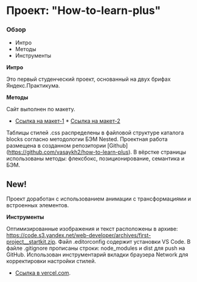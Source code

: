 # Проект: "How-to-learn-plus"

### Обзор

- Интро
- Методы
- Инструменты

**Интро**

Это первый студенческий проект, основанный на двух брифах Яндекс.Практикума.

**Методы**

Сайт выполнен по макету.
* [Ссылка на макет-1](https://code.s3.yandex.net/web-plus/project-1/sprint-1-brief.pdf) * [Ссылка на макет-2](https://code.s3.yandex.net/web-plus/project-1/sprint-2-brief.pdf)

Таблицы стилей .css распределены в файловой структуре каталога blocks согласно методологии БЭМ Nested.
Проектная работа размещена в созданном репозитории [Github] (https://github.com/vasaykh2/how-to-learn-plus).
В вёрстке страницы использованы методы: флексбокс, позиционирование, семантика и БЭМ.

## New!

Проект доработан с использованием анимации с трансформациями и встроенных элементов.

**Инструменты**

Оптимизированные изображения и текст расположены в архиве: https://code.s3.yandex.net/web-developer/archives/first-project__startkit.zip.
Файл .editorconfig содержит установки VS Code.
В файле .gitignore прописаны строки: node_modules и dist для push на GitHub.
Использован инструментарий вкладки браузера Network для корректировки настройки стилей.

* [Ссылка в vercel.com](https://how-to-learn-plus-ebon.vercel.app/).
